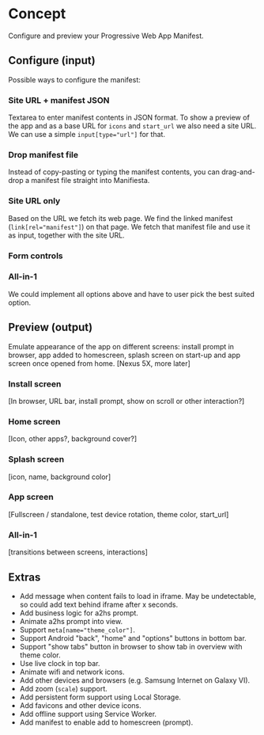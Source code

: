 # Concept

Configure and preview your Progressive Web App Manifest.


## Configure (input)

Possible ways to configure the manifest:

### Site URL + manifest JSON

Textarea to enter manifest contents in JSON format. To show a preview of the app and as a base URL for `icons` and `start_url` we also need a site URL.
We can use a simple `input[type="url"]` for that.

### Drop manifest file

Instead of copy-pasting or typing the manifest contents, you can drag-and-drop a manifest file straight into Manifiesta.

### Site URL only

Based on the URL we fetch its web page. We find the linked manifest (`link[rel="manifest"]`) on that page.
We fetch that manifest file and use it as input, together with the site URL.

### Form controls

### All-in-1

We could implement all options above and have to user pick the best suited option.


## Preview (output)

Emulate appearance of the app on different screens: install prompt in browser, app added to homescreen, splash screen on start-up and app screen once opened from home.
[Nexus 5X, more later]

### Install screen

[In browser, URL bar, install prompt, show on scroll or other interaction?]

### Home screen

[Icon, other apps?, background cover?]

### Splash screen

[icon, name, background color]

### App screen

[Fullscreen / standalone, test device rotation, theme color, start_url]

### All-in-1

[transitions between screens, interactions]


## Extras

* Add message when content fails to load in iframe. May be undetectable, so could add text behind iframe after x seconds.
* Add business logic for a2hs prompt.
* Animate a2hs prompt into view.
* Support `meta[name="theme_color"]`.
* Support Android "back", "home" and "options" buttons in bottom bar.
* Support "show tabs" button in browser to show tab in overview with theme color.
* Use live clock in top bar.
* Animate wifi and network icons.
* Add other devices and browsers (e.g. Samsung Internet on Galaxy VI).
* Add zoom (`scale`) support.
* Add persistent form support using Local Storage.
* Add favicons and other device icons.
* Add offline support using Service Worker.
* Add manifest to enable add to homescreen (prompt).